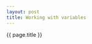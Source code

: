 ```yaml
---
layout: post
title: Working with variables
---
```

<div class="container">
    {{ page.title }}
</div>